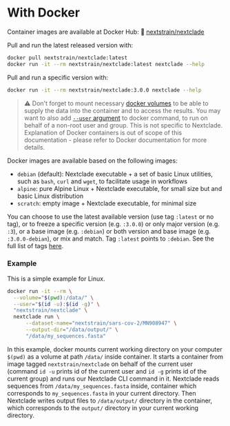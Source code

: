 # With Docker

Container images are available at Docker Hub: 🐋 [nextstrain/nextclade](https://hub.docker.com/r/nextstrain/nextclade)

Pull and run the latest released version with:

```bash
docker pull nextstrain/nextclade:latest
docker run -it --rm nextstrain/nextclade:latest nextclade --help
```

Pull and run a specific version with:

```bash
docker run -it --rm nextstrain/nextclade:3.0.0 nextclade --help
```

> ⚠️ Don't forget to mount necessary [docker volumes](https://docs.docker.com/storage/volumes/) to be able to supply the data into the container and to access the results. You may want to also add [`--user` argument](https://docs.docker.com/engine/reference/commandline/run/) to docker command, to run on behalf of a non-root user and group. This is not specific to Nextclade. Explanation of Docker containers is out of scope of this documentation - please refer to Docker documentation for more details.

Docker images are available based on the following images:

- `debian` (default): Nextclade executable + a set of basic Linux utilities, such as `bash`, `curl` and `wget`, to facilitate usage in workflows
- `alpine`: pure Alpine Linux + Nextclade executable, for small size but and basic Linux distribution
- `scratch`: empty image + Nextclade executable, for minimal size

You can choose to use the latest available version (use tag `:latest` or no tag), or to freeze a specific version (e.g. `:3.0.0`) or only major version (e.g. `:3`), or a base image (e.g. `:debian`) or both version and base image (e.g. `:3.0.0-debian`), or mix and match. Tag `:latest` points to `:debian`. See the full list of tags [here](https://hub.docker.com/r/nextstrain/nextclade/tags).

### Example

This is a simple example for Linux.

```bash
docker run -it --rm \
  --volume="$(pwd):/data/" \
  --user="$(id -u):$(id -g)" \
  "nextstrain/nextclade" \
  nextclade run \
      --dataset-name="nextstrain/sars-cov-2/MN908947" \
      --output-dir="/data/output/" \
      "/data/my_sequences.fasta"
```

In this example, docker mounts current working directory on your computer `$(pwd)` as a volume at path `/data/` inside container. It starts a container from image tagged `nextstrain/nextclade` on behalf of the current user (command `id -u` prints id of the current user and `id -g` prints id of the current group) and runs our Nextclade CLI command in it. Nextclade reads sequences from `/data/my_sequences.fasta` inside, container which corresponds to `my_sequences.fasta` in your current directory. Then Nextclade writes output files to `/data/output/` directory in the container, which corresponds to the `output/` directory in your current working directory.
